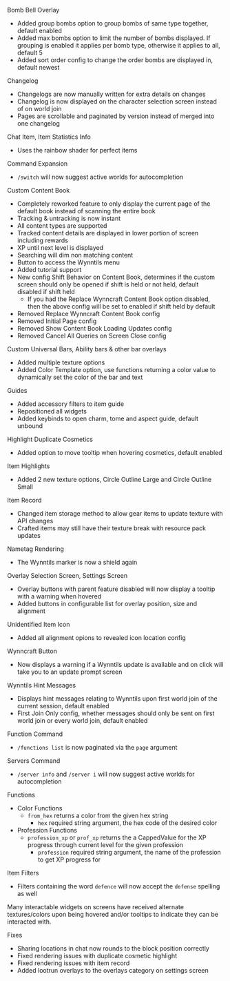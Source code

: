 Bomb Bell Overlay
- Added group bombs option to group bombs of same type together, default enabled
- Added max bombs option to limit the number of bombs displayed. If grouping is enabled it applies per bomb type, otherwise it applies to all, default 5
- Added sort order config to change the order bombs are displayed in, default newest

Changelog
- Changelogs are now manually written for extra details on changes
- Changelog is now displayed on the character selection screen instead of on world join
- Pages are scrollable and paginated by version instead of merged into one changelog

Chat Item, Item Statistics Info
- Uses the rainbow shader for perfect items

Command Expansion
- `/switch` will now suggest active worlds for autocompletion

Custom Content Book
- Completely reworked feature to only display the current page of the default book instead of scanning the entire book
- Tracking & untracking is now instant
- All content types are supported
- Tracked content details are displayed in lower portion of screen including rewards
- XP until next level is displayed
- Searching will dim non matching content
- Button to access the Wynntils menu
- Added tutorial support
- New config Shift Behavior on Content Book, determines if the custom screen should only be opened if shift is held or not held, default disabled if shift held
  - If you had the Replace Wynncraft Content Book option disabled, then the above config will be set to enabled if shift held by default
- Removed Replace Wynncraft Content Book config
- Removed Initial Page config
- Removed Show Content Book Loading Updates config
- Removed Cancel All Queries on Screen Close config

Custom Universal Bars, Ability bars & other bar overlays
- Added multiple texture options
- Added Color Template option, use functions returning a color value to dynamically set the color of the bar and text

Guides
- Added accessory filters to item guide
- Repositioned all widgets
- Added keybinds to open charm, tome and aspect guide, default unbound

Highlight Duplicate Cosmetics
- Added option to move tooltip when hovering cosmetics, default enabled

Item Highlights
- Added 2 new texture options, Circle Outline Large and Circle Outline Small

Item Record
- Changed item storage method to allow gear items to update texture with API changes
- Crafted items may still have their texture break with resource pack updates

Nametag Rendering
- The Wynntils marker is now a shield again

Overlay Selection Screen, Settings Screen
- Overlay buttons with parent feature disabled will now display a tooltip with a warning when hovered
- Added buttons in configurable list for overlay position, size and alignment

Unidentified Item Icon
- Added all alignment opions to revealed icon location config

Wynncraft Button
- Now displays a warning if a Wynntils update is available and on click will take you to an update prompt screen

Wynntils Hint Messages
- Displays hint messages relating to Wynntils upon first world join of the current session, default enabled
- First Join Only config, whether messages should only be sent on first world join or every world join, default enabled

Function Command
- `/functions list` is now paginated via the `page` argument

Servers Command
- `/server info` and `/server i` will now suggest active worlds for autocompletion

Functions
- Color Functions
	- `from_hex` returns a color from the given hex string
		- `hex` required string argument, the hex code of the desired color
- Profession Functions
  - `profession_xp` or `prof_xp` returns the a CappedValue for the XP progress through current level for the given profession
    - `profession` required string argument, the name of the profession to get XP progress for

Item Filters
- Filters containing the word `defence` will now accept the `defense` spelling as well

Many interactable widgets on screens have received alternate textures/colors upon being hovered and/or tooltips to indicate they can be interacted with.

Fixes
- Sharing locations in chat now rounds to the block position correctly
- Fixed rendering issues with duplicate cosmetic highlight
- Fixed rendering issues with item record
- Added lootrun overlays to the overlays category on settings screen
